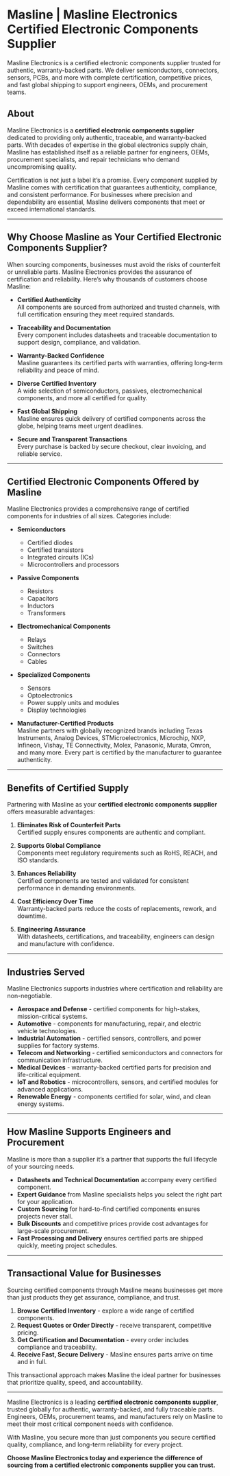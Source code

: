 # Masline | Masline Electronics Certified Electronic Components Supplier
Masline Electronics is a certified electronic components supplier trusted for authentic, warranty-backed parts. We deliver semiconductors, connectors, sensors, PCBs, and more with complete certification, competitive prices, and fast global shipping to support engineers, OEMs, and procurement teams.

## About

Masline Electronics is a **certified electronic components supplier** dedicated to providing only authentic, traceable, and warranty-backed parts. With decades of expertise in the global electronics supply chain, Masline has established itself as a reliable partner for engineers, OEMs, procurement specialists, and repair technicians who demand uncompromising quality.  

Certification is not just a label it’s a promise. Every component supplied by Masline comes with certification that guarantees authenticity, compliance, and consistent performance. For businesses where precision and dependability are essential, Masline delivers components that meet or exceed international standards.  

---

## Why Choose Masline as Your Certified Electronic Components Supplier?  

When sourcing components, businesses must avoid the risks of counterfeit or unreliable parts. Masline Electronics provides the assurance of certification and reliability. Here’s why thousands of customers choose Masline:  

- **Certified Authenticity**  
  All components are sourced from authorized and trusted channels, with full certification ensuring they meet required standards.  

- **Traceability and Documentation**  
  Every component includes datasheets and traceable documentation to support design, compliance, and validation.  

- **Warranty-Backed Confidence**  
  Masline guarantees its certified parts with warranties, offering long-term reliability and peace of mind.  

- **Diverse Certified Inventory**  
  A wide selection of semiconductors, passives, electromechanical components, and more all certified for quality.  

- **Fast Global Shipping**  
  Masline ensures quick delivery of certified components across the globe, helping teams meet urgent deadlines.  

- **Secure and Transparent Transactions**  
  Every purchase is backed by secure checkout, clear invoicing, and reliable service.  

---

## Certified Electronic Components Offered by Masline  

Masline Electronics provides a comprehensive range of certified components for industries of all sizes. Categories include:  

- **Semiconductors**  
  - Certified diodes  
  - Certified transistors  
  - Integrated circuits (ICs)  
  - Microcontrollers and processors  

- **Passive Components**  
  - Resistors  
  - Capacitors  
  - Inductors  
  - Transformers  

- **Electromechanical Components**  
  - Relays  
  - Switches  
  - Connectors  
  - Cables  

- **Specialized Components**  
  - Sensors  
  - Optoelectronics  
  - Power supply units and modules  
  - Display technologies  

- **Manufacturer-Certified Products**  
  Masline partners with globally recognized brands including Texas Instruments, Analog Devices, STMicroelectronics, Microchip, NXP, Infineon, Vishay, TE Connectivity, Molex, Panasonic, Murata, Omron, and many more. Every part is certified by the manufacturer to guarantee authenticity.  

---

## Benefits of Certified Supply  

Partnering with Masline as your **certified electronic components supplier** offers measurable advantages:  

1. **Eliminates Risk of Counterfeit Parts**  
   Certified supply ensures components are authentic and compliant.  

2. **Supports Global Compliance**  
   Components meet regulatory requirements such as RoHS, REACH, and ISO standards.  

3. **Enhances Reliability**  
   Certified components are tested and validated for consistent performance in demanding environments.  

4. **Cost Efficiency Over Time**  
   Warranty-backed parts reduce the costs of replacements, rework, and downtime.  

5. **Engineering Assurance**  
   With datasheets, certifications, and traceability, engineers can design and manufacture with confidence.  

---

## Industries Served  

Masline Electronics supports industries where certification and reliability are non-negotiable.  

- **Aerospace and Defense** - certified components for high-stakes, mission-critical systems.  
- **Automotive** - components for manufacturing, repair, and electric vehicle technologies.  
- **Industrial Automation** - certified sensors, controllers, and power supplies for factory systems.  
- **Telecom and Networking** - certified semiconductors and connectors for communication infrastructure.  
- **Medical Devices** - warranty-backed certified parts for precision and life-critical equipment.  
- **IoT and Robotics** - microcontrollers, sensors, and certified modules for advanced applications.  
- **Renewable Energy** - components certified for solar, wind, and clean energy systems.  

---

## How Masline Supports Engineers and Procurement  

Masline is more than a supplier it’s a partner that supports the full lifecycle of your sourcing needs.  

- **Datasheets and Technical Documentation** accompany every certified component.  
- **Expert Guidance** from Masline specialists helps you select the right part for your application.  
- **Custom Sourcing** for hard-to-find certified components ensures projects never stall.  
- **Bulk Discounts** and competitive prices provide cost advantages for large-scale procurement.  
- **Fast Processing and Delivery** ensures certified parts are shipped quickly, meeting project schedules.  

---

## Transactional Value for Businesses  

Sourcing certified components through Masline means businesses get more than just products they get assurance, compliance, and trust.  

1. **Browse Certified Inventory** - explore a wide range of certified components.  
2. **Request Quotes or Order Directly** - receive transparent, competitive pricing.  
3. **Get Certification and Documentation** - every order includes compliance and traceability.  
4. **Receive Fast, Secure Delivery** - Masline ensures parts arrive on time and in full.  

This transactional approach makes Masline the ideal partner for businesses that prioritize quality, speed, and accountability.  

---  

Masline Electronics is a leading **certified electronic components supplier**, trusted globally for authentic, warranty-backed, and fully traceable parts. Engineers, OEMs, procurement teams, and manufacturers rely on Masline to meet their most critical component needs with confidence.  

With Masline, you secure more than just components you secure certified quality, compliance, and long-term reliability for every project.  

**Choose Masline Electronics today and experience the difference of sourcing from a certified electronic components supplier you can trust.**  
